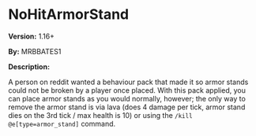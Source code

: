 # NoHitArmorStand

__Version:__ 1.16+

__By:__ MRBBATES1

__Description:__

A person on reddit wanted a behaviour pack that made it so armor stands could not be broken by a player once placed. With this pack applied, you can place armor stands as you would normally, however; the only way to remove the armor stand is via lava (does 4 damage per tick, armor stand dies on the 3rd tick / max health is 10) or using the ```/kill @e[type=armor_stand]``` command.
